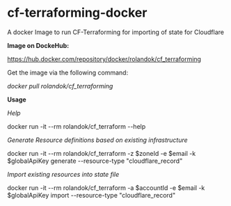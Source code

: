 # cf-terraforming-docker
A docker Image to run CF-Terraforming for importing of state for Cloudflare

**Image on DockeHub:**

https://hub.docker.com/repository/docker/rolandok/cf_terraforming

Get the image via the following command:

_docker pull rolandok/cf_terraforming_

**Usage**

_Help_

docker run -it --rm rolandok/cf_terraform --help 

_Generate Resource definitions based on existing infrastructure_

docker run -it --rm rolandok/cf_terraform -z $zoneId -e $email -k $globalApiKey generate --resource-type "cloudflare_record"

_Import existing resources into state file_

docker run -it --rm rolandok/cf_terraform -a $accountId -e $email -k $globalApiKey import --resource-type "cloudflare_record"
